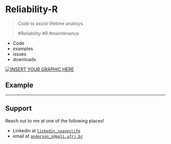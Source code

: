 
# Reliability-R

> Code to assist lifetime analisys.

> #Reliability #R #maintenance 

- Code
- examples
- issues
- downloads



[![INSERT YOUR GRAPHIC HERE](https://i.imgur.com/zWn0VWq.png)]()


## Example 

---


## Support

Reach out to me at one of the following places!

- Linkedin at <a href="https://www.linkedin.com/in/anderson-sales-26a380b5/?locale=pt_BR">`linkedin_suaveslife`</a>
- email at <a href="anderson_s@poli.ufrj.br">`anderson_s@poli.ufrj.br`</a>
